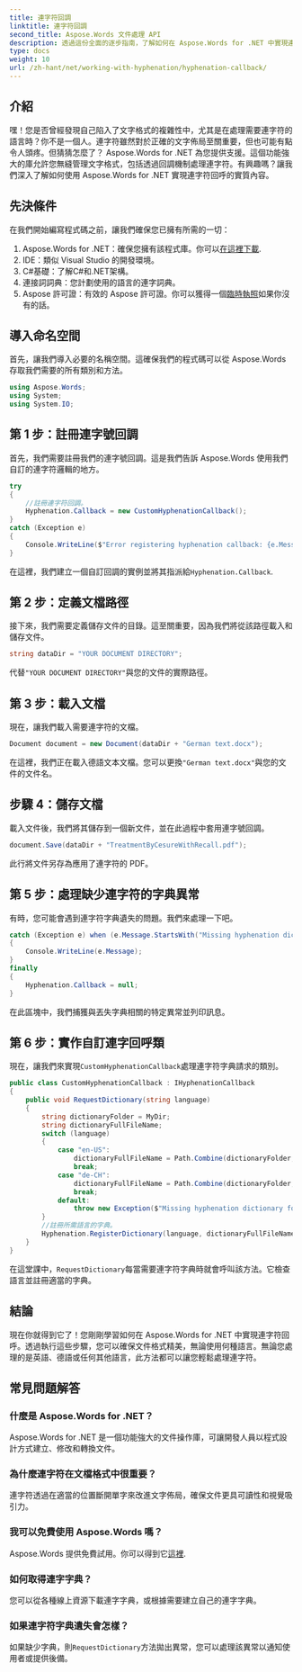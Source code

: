 ```yaml
---
title: 連字符回調
linktitle: 連字符回調
second_title: Aspose.Words 文件處理 API
description: 透過這份全面的逐步指南，了解如何在 Aspose.Words for .NET 中實現連字號回調，以增強文件格式。
type: docs
weight: 10
url: /zh-hant/net/working-with-hyphenation/hyphenation-callback/
---
```


## 介紹

嘿！您是否曾經發現自己陷入了文字格式的複雜性中，尤其是在處理需要連字符的語言時？你不是一個人。連字符雖然對於正確的文字佈局至關重要，但也可能有點令人頭疼。但猜猜怎麼了？ Aspose.Words for .NET 為您提供支援。這個功能強大的庫允許您無縫管理文字格式，包括透過回調機制處理連字符。有興趣嗎？讓我們深入了解如何使用 Aspose.Words for .NET 實現連字符回呼的實質內容。

## 先決條件

在我們開始編寫程式碼之前，讓我們確保您已擁有所需的一切：

1.  Aspose.Words for .NET：確保您擁有該程式庫。你可以[在這裡下載](https://releases.aspose.com/words/net/).
2. IDE：類似 Visual Studio 的開發環境。
3. C#基礎：了解C#和.NET架構。
4. 連接詞詞典：您計劃使用的語言的連字詞典。
5.  Aspose 許可證：有效的 Aspose 許可證。你可以獲得一個[臨時執照](https://purchase.aspose.com/temporary-license/)如果你沒有的話。

## 導入命名空間

首先，讓我們導入必要的名稱空間。這確保我們的程式碼可以從 Aspose.Words 存取我們需要的所有類別和方法。

```csharp
using Aspose.Words;
using System;
using System.IO;
```

## 第 1 步：註冊連字號回調

首先，我們需要註冊我們的連字號回調。這是我們告訴 Aspose.Words 使用我們自訂的連字符邏輯的地方。

```csharp
try
{
    //註冊連字符回調。
    Hyphenation.Callback = new CustomHyphenationCallback();
}
catch (Exception e)
{
    Console.WriteLine($"Error registering hyphenation callback: {e.Message}");
}
```

在這裡，我們建立一個自訂回調的實例並將其指派給`Hyphenation.Callback`.

## 第 2 步：定義文檔路徑

接下來，我們需要定義儲存文件的目錄。這至關重要，因為我們將從該路徑載入和儲存文件。

```csharp
string dataDir = "YOUR DOCUMENT DIRECTORY";
```

代替`"YOUR DOCUMENT DIRECTORY"`與您的文件的實際路徑。

## 第 3 步：載入文檔

現在，讓我們載入需要連字符的文檔。

```csharp
Document document = new Document(dataDir + "German text.docx");
```

在這裡，我們正在載入德語文本文檔。您可以更換`"German text.docx"`與您的文件的文件名。

## 步驟 4：儲存文檔

載入文件後，我們將其儲存到一個新文件，並在此過程中套用連字號回調。

```csharp
document.Save(dataDir + "TreatmentByCesureWithRecall.pdf");
```

此行將文件另存為應用了連字符的 PDF。

## 第 5 步：處理缺少連字符的字典異常

有時，您可能會遇到連字符字典遺失的問題。我們來處理一下吧。

```csharp
catch (Exception e) when (e.Message.StartsWith("Missing hyphenation dictionary"))
{
    Console.WriteLine(e.Message);
}
finally
{
    Hyphenation.Callback = null;
}
```

在此區塊中，我們捕獲與丟失字典相關的特定異常並列印訊息。

## 第 6 步：實作自訂連字回呼類

現在，讓我們來實現`CustomHyphenationCallback`處理連字符字典請求的類別。

```csharp
public class CustomHyphenationCallback : IHyphenationCallback
{
    public void RequestDictionary(string language)
    {
        string dictionaryFolder = MyDir;
        string dictionaryFullFileName;
        switch (language)
        {
            case "en-US":
                dictionaryFullFileName = Path.Combine(dictionaryFolder, "hyph_en_US.dic");
                break;
            case "de-CH":
                dictionaryFullFileName = Path.Combine(dictionaryFolder, "hyph_de_CH.dic");
                break;
            default:
                throw new Exception($"Missing hyphenation dictionary for {language}.");
        }
        //註冊所需語言的字典。
        Hyphenation.RegisterDictionary(language, dictionaryFullFileName);
    }
}
```

在這堂課中，`RequestDictionary`每當需要連字符字典時就會呼叫該方法。它檢查語言並註冊適當的字典。

## 結論

現在你就得到它了！您剛剛學習如何在 Aspose.Words for .NET 中實現連字符回呼。透過執行這些步驟，您可以確保文件格式精美，無論使用何種語言。無論您處理的是英語、德語或任何其他語言，此方法都可以讓您輕鬆處理連字符。

## 常見問題解答

### 什麼是 Aspose.Words for .NET？
Aspose.Words for .NET 是一個功能強大的文件操作庫，可讓開發人員以程式設計方式建立、修改和轉換文件。

### 為什麼連字符在文檔格式中很重要？
連字符透過在適當的位置斷開單字來改進文字佈局，確保文件更具可讀性和視覺吸引力。

### 我可以免費使用 Aspose.Words 嗎？
 Aspose.Words 提供免費試用。你可以得到它[這裡](https://releases.aspose.com/).

### 如何取得連字字典？
您可以從各種線上資源下載連字字典，或根據需要建立自己的連字字典。

### 如果連字符字典遺失會怎樣？
如果缺少字典，則`RequestDictionary`方法拋出異常，您可以處理該異常以通知使用者或提供後備。